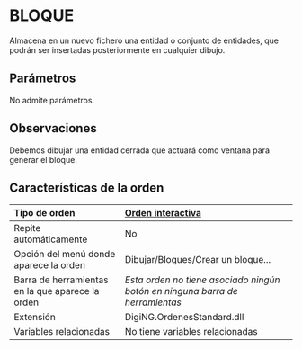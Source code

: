 # BLOQUE

Almacena en un nuevo fichero una entidad o conjunto de entidades, que podrán ser insertadas posteriormente en cualquier dibujo.

## Parámetros

No admite parámetros.

## Observaciones

Debemos dibujar una entidad cerrada que actuará como ventana para generar el bloque.

## Características de la orden

| Tipo de orden | [Orden interactiva](bloque.md) |
| :--- | :--- |
| Repite automáticamente | No |
| Opción del menú donde aparece la orden | Dibujar/Bloques/Crear un bloque... |
| Barra de herramientas en la que aparece la orden | _Esta orden no tiene asociado ningún botón en ninguna barra de herramientas_ |
| Extensión | DigiNG.OrdenesStandard.dll |
| Variables relacionadas | No tiene variables relacionadas |

